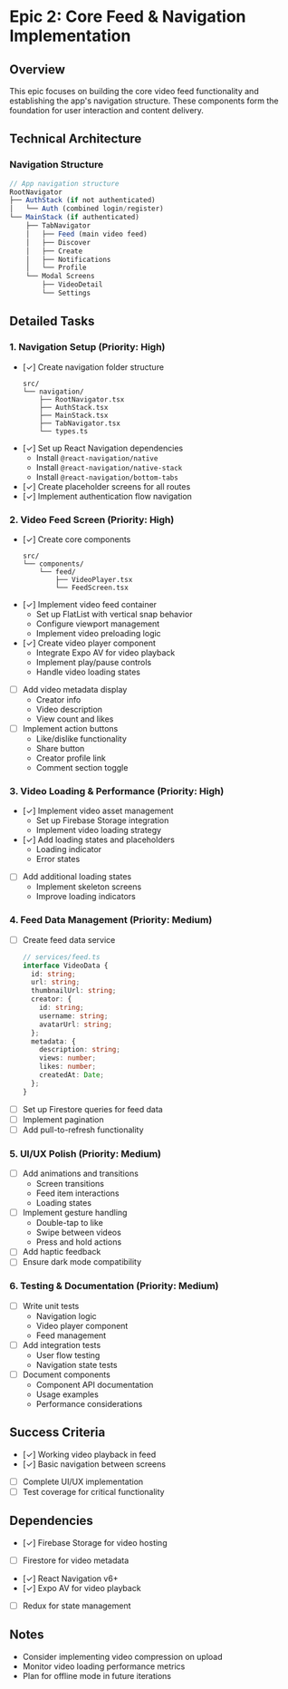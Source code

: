 # Epic 2: Core Feed & Navigation Implementation

## Overview
This epic focuses on building the core video feed functionality and establishing the app's navigation structure. These components form the foundation for user interaction and content delivery.

## Technical Architecture

### Navigation Structure
```typescript
// App navigation structure
RootNavigator
├── AuthStack (if not authenticated)
│   └── Auth (combined login/register)
└── MainStack (if authenticated)
    ├── TabNavigator
    │   ├── Feed (main video feed)
    │   ├── Discover
    │   ├── Create
    │   ├── Notifications
    │   └── Profile
    └── Modal Screens
        ├── VideoDetail
        └── Settings
```

## Detailed Tasks

### 1. Navigation Setup (Priority: High)
- [✓] Create navigation folder structure
  ```
  src/
  └── navigation/
      ├── RootNavigator.tsx
      ├── AuthStack.tsx
      ├── MainStack.tsx
      ├── TabNavigator.tsx
      └── types.ts
  ```
- [✓] Set up React Navigation dependencies
  - Install `@react-navigation/native`
  - Install `@react-navigation/native-stack`
  - Install `@react-navigation/bottom-tabs`
- [✓] Create placeholder screens for all routes
- [✓] Implement authentication flow navigation

### 2. Video Feed Screen (Priority: High)
- [✓] Create core components
  ```
  src/
  └── components/
      └── feed/
          ├── VideoPlayer.tsx
          └── FeedScreen.tsx
  ```
- [✓] Implement video feed container
  - Set up FlatList with vertical snap behavior
  - Configure viewport management
  - Implement video preloading logic
- [✓] Create video player component
  - Integrate Expo AV for video playback
  - Implement play/pause controls
  - Handle video loading states
- [ ] Add video metadata display
  - Creator info
  - Video description
  - View count and likes
- [ ] Implement action buttons
  - Like/dislike functionality
  - Share button
  - Creator profile link
  - Comment section toggle

### 3. Video Loading & Performance (Priority: High)
- [✓] Implement video asset management
  - Set up Firebase Storage integration
  - Implement video loading strategy
- [✓] Add loading states and placeholders
  - Loading indicator
  - Error states
- [ ] Add additional loading states
  - Implement skeleton screens
  - Improve loading indicators

### 4. Feed Data Management (Priority: Medium)
- [ ] Create feed data service
  ```typescript
  // services/feed.ts
  interface VideoData {
    id: string;
    url: string;
    thumbnailUrl: string;
    creator: {
      id: string;
      username: string;
      avatarUrl: string;
    };
    metadata: {
      description: string;
      views: number;
      likes: number;
      createdAt: Date;
    };
  }
  ```
- [ ] Set up Firestore queries for feed data
- [ ] Implement pagination
- [ ] Add pull-to-refresh functionality

### 5. UI/UX Polish (Priority: Medium)
- [ ] Add animations and transitions
  - Screen transitions
  - Feed item interactions
  - Loading states
- [ ] Implement gesture handling
  - Double-tap to like
  - Swipe between videos
  - Press and hold actions
- [ ] Add haptic feedback
- [ ] Ensure dark mode compatibility

### 6. Testing & Documentation (Priority: Medium)
- [ ] Write unit tests
  - Navigation logic
  - Video player component
  - Feed management
- [ ] Add integration tests
  - User flow testing
  - Navigation state tests
- [ ] Document components
  - Component API documentation
  - Usage examples
  - Performance considerations

## Success Criteria
- [✓] Working video playback in feed
- [✓] Basic navigation between screens
- [ ] Complete UI/UX implementation
- [ ] Test coverage for critical functionality

## Dependencies
- [✓] Firebase Storage for video hosting
- [ ] Firestore for video metadata
- [✓] React Navigation v6+
- [✓] Expo AV for video playback
- [ ] Redux for state management

## Notes
- Consider implementing video compression on upload
- Monitor video loading performance metrics
- Plan for offline mode in future iterations 